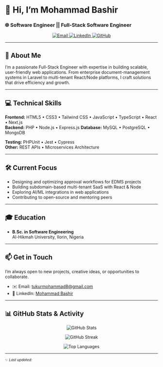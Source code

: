 <!-- Banner (replace URL or remove if you don’t have one) -->
<!-- <p align="center">
  <img src="https://your-domain.com/banner.png" alt="Banner" width="800"/>
</p> -->

# 👋 Hi, I’m Mohammad Bashir

### 🌐 Software Engineer || Full-Stack Software Engineer

<p align="center">
  <a href="mailto:tukurmohammad8@gmail.com">
    <img src="https://img.shields.io/badge/Email-tukurmohammad8@gmail.com-D14836?style=flat-square&logo=gmail" alt="Email">
  </a>
  <a href="https://www.linkedin.com/in/mohammad-bashir-7545a3212/">
    <img src="https://img.shields.io/badge/LinkedIn-Connect-0077B5?style=flat-square&logo=linkedin" alt="LinkedIn">
  </a>
  <a href="https://github.com/MohammadBT240">
    <img src="https://img.shields.io/badge/GitHub-Follow-181717?style=flat-square&logo=github" alt="GitHub">
  </a>
</p>

---

## 🚀 About Me

I’m a passionate Full-Stack Engineer with expertise in building scalable, user-friendly web applications. From enterprise document-management systems in Laravel to multi-tenant React/Node platforms, I craft solutions that drive efficiency and growth.

---

## 💻 Technical Skills

**Frontend:** HTML5 • CSS3 • Tailwind CSS • JavaScript • TypeScript • React • Next.js  
**Backend:** PHP • Node.js • Express.js
**Database:** MySQL • PostgreSQL • MongoDB

<!-- **DevOps:** Docker • CI/CD • Git • Linux   -->

**Testing:** PHPUnit • Jest • Cypress  
**Other:** REST APIs • Microservices Architecture

---

## 🛠 Current Focus

- Designing and optimizing approval workflows for EDMS projects
- Building subdomain-based multi-tenant SaaS with React & Node
- Exploring AI/ML integrations in web applications
- Contributing to open-source and mentoring peers

---

## 🎓 Education

- **B.Sc. in Software Engineering**  
  Al-Hikmah University, Ilorin, Nigeria

---

## 📫 Get in Touch

I’m always open to new projects, creative ideas, or opportunities to collaborate.

- ✉️ Email: [tukurmohammad8@gmail.com](mailto:tukurmohammad8@gmail.com)
- 💼 LinkedIn: [Mohammad Bashir](https://www.linkedin.com/in/mohammad-bashir-7545a3212/)
<!-- - 🌐 Portfolio: [yourwebsite.com](https://yourwebsite.com) -->

---

## 📊 GitHub Stats & Activity

<p align="center">
  <img src="https://github-readme-stats.vercel.app/api?username=MohammadBT240&show_icons=true&theme=tokyonight" alt="GitHub Stats" />
</p>
<p align="center">
  <img src="https://github-readme-streak-stats.herokuapp.com/?user=MohammadBT240&theme=tokyonight" alt="GitHub Streak" />
</p>
<p align="center">
  <img src="https://github-readme-stats.vercel.app/api/top-langs/?username=MohammadBT240&layout=compact&theme=tokyonight" alt="Top Languages" />
</p>

---

<sub>✨ _Last updated:_ <!-- This line will be automatically refreshed if you set up a GitHub Action to regenerate your README daily. --></sub>
